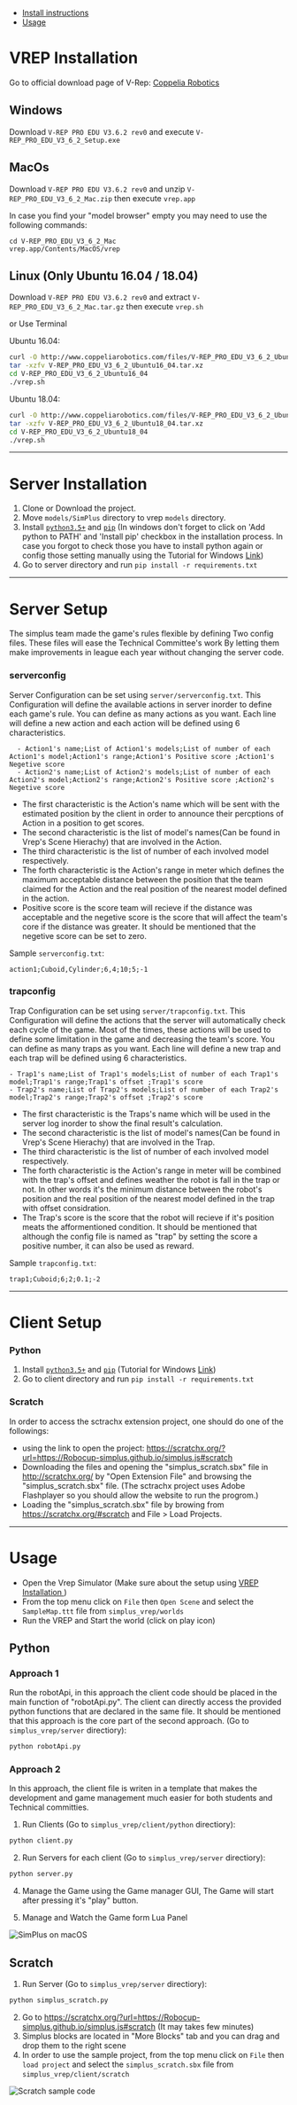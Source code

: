 - [Install instructions](MANUAL_SETUP.md#vrep-installation)
- [Usage](MANUAL_SETUP.md#usage)

# VREP Installation
Go to official download page of V-Rep: [Coppelia Robotics](http://www.coppeliarobotics.com/previousVersions)
## Windows
Download `V-REP PRO EDU V3.6.2 rev0` and execute `V-REP_PRO_EDU_V3_6_2_Setup.exe`

## MacOs
Download `V-REP PRO EDU V3.6.2 rev0` and unzip `V-REP_PRO_EDU_V3_6_2_Mac.zip` then execute `vrep.app`

In case you find your "model browser" empty you may need to use the following commands:

```
cd V-REP_PRO_EDU_V3_6_2_Mac 
vrep.app/Contents/MacOS/vrep
```

## Linux (Only Ubuntu 16.04 / 18.04)
Download `V-REP PRO EDU V3.6.2 rev0` and extract `V-REP_PRO_EDU_V3_6_2_Mac.tar.gz` then execute `vrep.sh`

or Use Terminal

Ubuntu 16.04:
```bash
curl -O http://www.coppeliarobotics.com/files/V-REP_PRO_EDU_V3_6_2_Ubuntu16_04.tar.xz
tar -xzfv V-REP_PRO_EDU_V3_6_2_Ubuntu16_04.tar.xz
cd V-REP_PRO_EDU_V3_6_2_Ubuntu16_04
./vrep.sh
```

Ubuntu 18.04:
```bash
curl -O http://www.coppeliarobotics.com/files/V-REP_PRO_EDU_V3_6_2_Ubuntu18_04.tar.xz
tar -xzfv V-REP_PRO_EDU_V3_6_2_Ubuntu18_04.tar.xz
cd V-REP_PRO_EDU_V3_6_2_Ubuntu18_04
./vrep.sh
```

---

# Server Installation
1.  Clone or Download the project.
2.  Move `models/SimPlus` directory to vrep `models` directory.
3.  Install [`python3.5+`](https://www.python.org/downloads/) and [`pip`](https://pip.pypa.io/en/stable/installing/) (In windows don't forget to click on 'Add python to PATH' and 'Install pip' checkbox in the installation process. In case you forgot to check those you have to install python again or config those setting manually using the Tutorial for Windows [Link](https://github.com/BurntSushi/nfldb/wiki/Python-&-pip-Windows-installation))
4.  Go to server directory and run `pip install -r requirements.txt`
---

# Server Setup
The simplus team made the game's rules flexible by defining Two config files. These files will ease the Technical Committee's work By letting them make improvements in league each year without changing the server code. 

### serverconfig
Server Configuration can be set using `server/serverconfig.txt`. This Configuration will define the available actions in server inorder to define each game's rule. You can define as many actions as you want. Each line will define a new action and each action will be defined using 6 characteristics.

```
  - Action1's name;List of Action1's models;List of number of each Action1's model;Action1's range;Action1's Positive score ;Action1's Negetive score
  - Action2's name;List of Action2's models;List of number of each Action2's model;Action2's range;Action2's Positive score ;Action2's Negetive score
```

- The first characteristic is the Action's name which will be sent with the estimated position by the client in order to announce their percptions of Action in a position to get scores.
- The second characteristic is the list of model's names(Can be found in Vrep's Scene Hierachy) that are involved in the Action.
- The third characteristic is the list of number of each involved model respectively. 
- The forth characteristic is the Action's range in meter which defines the maximum acceptable distance between the position that the team claimed for the Action and the real position of the nearest model defined in the action. 
- Positive score is the score team will recieve if the distance was acceptable and the negetive score is the score that will affect the team's core if the distance was greater. It should be mentioned that the negetive score can be set to zero.
 
Sample `serverconfig.txt`:
```
action1;Cuboid,Cylinder;6,4;10;5;-1
```

### trapconfig
Trap Configuration can be set using `server/trapconfig.txt`. This Configuration will define the actions that the server will automatically check each cycle of the game. Most of the times, these actions will be used to define some limitation in the game and decreasing the team's score. You can define as many traps as you want. Each line will define a new trap and each trap will be defined using 6 characteristics.

```
- Trap1's name;List of Trap1's models;List of number of each Trap1's model;Trap1's range;Trap1's offset ;Trap1's score
- Trap2's name;List of Trap2's models;List of number of each Trap2's model;Trap2's range;Trap2's offset ;Trap2's score
```

- The first characteristic is the Traps's name which will be used in the server log inorder to show the final result's calculation.
- The second characteristic is the list of model's names(Can be found in Vrep's Scene Hierachy) that are involved in the Trap.
- The third characteristic is the list of number of each involved model respectively.
- The forth characteristic is the Action's range in meter will be combined with the trap's offset and defines weather the robot is fall in the trap or not. In other words it's the minimum distance between the robot's position and the real position of the nearest model defined in the trap with offset considration.
- The Trap's score is the score that the robot will recieve if it's position meats the afformentioned condition. It should be mentioned that although the config file is named as "trap" by setting the score a positive number, it can also be used as reward.
 
Sample `trapconfig.txt`:
```
trap1;Cuboid;6;2;0.1;-2
```

---

# Client Setup
### Python
1.  Install [`python3.5+`](https://www.python.org/downloads/) and [`pip`](https://pip.pypa.io/en/stable/installing/) (Tutorial for Windows [Link](https://github.com/BurntSushi/nfldb/wiki/Python-&-pip-Windows-installation))
2.  Go to client directory and run `pip install -r requirements.txt`

### Scratch
In order to access the sctrachx extension project, one should do one of the followings:
- using the link to open the project: https://scratchx.org/?url=https://Robocup-simplus.github.io/simplus.js#scratch
- Downloading the files and opening the "simplus_scratch.sbx" file in http://scratchx.org/ by "Open Extension File" and browsing the "simplus_scratch.sbx" file. (The sctrachx project uses Adobe Flashplayer so you should allow the website to run the progrom.)
- Loading the "simplus_scratch.sbx" file by browing from https://scratchx.org/#scratch and File > Load Projects.


---

# Usage
- Open the Vrep Simulator (Make sure about the setup using [VREP Installation ](MANUAL_SETUP.md))
- From the top menu click on  `File` then `Open Scene` and select the `SampleMap.ttt` file from `simplus_vrep/worlds`
- Run the VREP and Start the world (click on play icon)

## Python 

### Approach 1
Run the robotApi, in this approach the client code should be placed in the main function of "robotApi.py". The client can directly access the provided python functions that are declared in the same file. It should be mentioned that this approach is the core part of the second approach. (Go to  `simplus_vrep/server` directiory):
```bash
python robotApi.py 
```

### Approach 2
In this approach, the client file is writen in a template that makes the development and game management much easier for both students and Technical committies. 
1. Run Clients (Go to  `simplus_vrep/client/python` directiory):
```bash
python client.py
```
2. Run Servers for each client (Go to  `simplus_vrep/server` directiory):
```bash
python server.py
```
4. Manage the Game using the Game manager GUI, The Game will start after pressing it's "play" button.

5. Manage and Watch the Game form Lua Panel 

![SimPlus on macOS](docs/img/full.png?raw=true "Simplus on macOS")

## Scratch 
1. Run Server (Go to  `simplus_vrep/server` directiory):
```bash
python simplus_scratch.py
```
2. Go to  https://scratchx.org/?url=https://Robocup-simplus.github.io/simplus.js#scratch  (It may takes few minutes)
3. Simplus blocks are located in "More Blocks" tab and you can drag and drop them to the right scene
4. In order to use the sample project, from the top menu click on  `File` then `load project` and select the `simplus_scratch.sbx` file from `simplus_vrep/client/scratch`

![Scratch sample code](docs/img/scratch.png?raw=true "Scratch Simplus extention")



